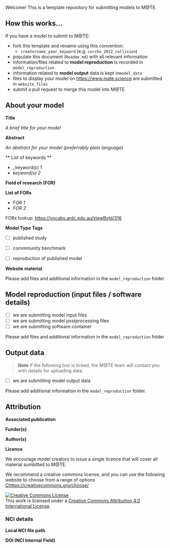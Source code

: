 Welcome! This is a template repository for submitting models to M@TE. 

How this works...
-----

If you have a model to submit to M@TE:

* fork this template and rename using this convention:
  * `creatorname_year_keyword` (e.g. `corcho_2022_collision`)
* populate this document (`Readme.md`) with all relevant information
* information/files related to __model reproduction__ is recorded in `model_reproduction`
* information related to __model output__ data is kept in`model_data`
* files to display your model on <https://www.mate.science> are submitted in `website_files`
* submit a pull request to merge this model into M@TE

About your model
-----


**Title**

_A brief title for your model_

**Abstract**

_An abstract for your model (preferrably plain language)_

** List of keywords ** 

* _keyword(s) 1
* _keyword(s) 2_

**Field of research (FOR)**

**List of FORs** 
* _FOR 1_
* _FOR 2_

FORs lookup: <https://vocabs.ardc.edu.au/viewById/316>

**Model  Type Tags**

- [ ] published study
- [ ] commmunity benchmark
- [ ] reproduction of published model


**Website material**

Please add files and additional information in the `model_reproduction` folder

Model reproduction (input files / software details)
-----

- [ ] we are submitting model input files
- [ ] we are submitting model postprocessing files
- [ ] we are submitting software container

Please add files and additional information in the `model_reproduction` folder

Output data
-----

> **Note**
> If the following box is ticked, the M@TE team will contact you with details for uploading data.

- [ ] we are submitting model output data

Please add additional information in the `model_reproduction` folder. 


Attribution
-----

**Associated publication**

**Funder(s)**

**Author(s)**

**Licence**

We encourage model creators to issue a single licence that will cover all material sumbitted to M@TE.

We recommend a creative commons license, and you can use the following website to choose from a range of options <Chttps://creativecommons.org/choose/>

<a rel="license" href="http://creativecommons.org/licenses/by/4.0/"><img alt="Creative Commons License" style="border-width:0" src="https://i.creativecommons.org/l/by/4.0/88x31.png" /></a><br />This work is licensed under a <a rel="license" href="http://creativecommons.org/licenses/by/4.0/">Creative Commons Attribution 4.0 International License</a>.


### NCI details

**Local NCI file path**

**DOI (NCI Internal Field)**


